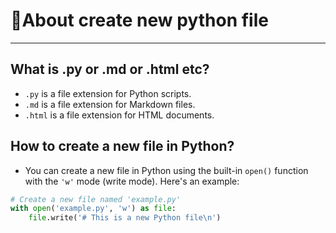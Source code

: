 # 🔹About create new python file

---

## What is .py or .md or .html etc?
- `.py` is a file extension for Python scripts.
- `.md` is a file extension for Markdown files.
- `.html` is a file extension for HTML documents.
## How to create a new file in Python?
- You can create a new file in Python using the built-in `open()` function with the `'w'` mode (write mode). Here's an example:
```python
# Create a new file named 'example.py'
with open('example.py', 'w') as file:
    file.write('# This is a new Python file\n')
```